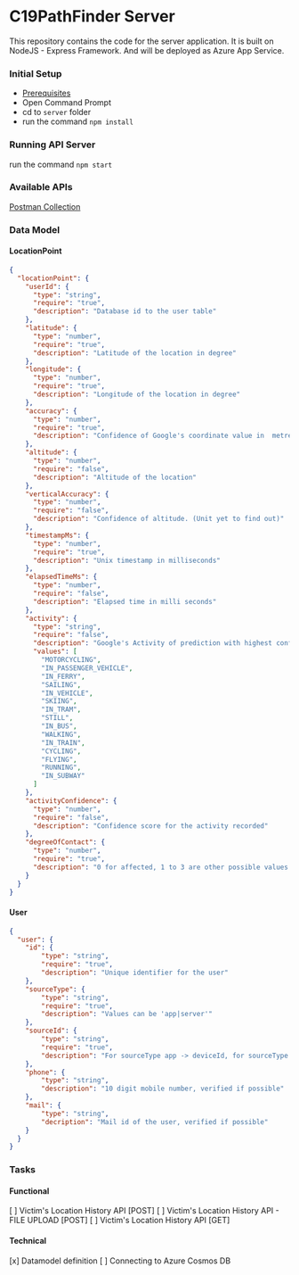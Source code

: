 # C19PathFinder Server

This repository contains the code for the server application. It is built on NodeJS - Express Framework. And will be deployed as Azure App Service.

### Initial Setup
- [Prerequisites](https://docs.microsoft.com/en-gb/azure/app-service/containers/quickstart-nodejs#prerequisites)
- Open Command Prompt
- cd to `server` folder
- run the command `npm install`

### Running API Server
run the command `npm start`

### Available APIs
[Postman Collection](https://www.getpostman.com/collections/408465756d4682e64e12)

### Data Model

#### LocationPoint
```json
{
  "locationPoint": {
    "userId": {
      "type": "string",
      "require": "true",
      "description": "Database id to the user table"
    },
    "latitude": {
      "type": "number",
      "require": "true",
      "description": "Latitude of the location in degree"
    },
    "longitude": {
      "type": "number",
      "require": "true",
      "description": "Longitude of the location in degree"
    },
    "accuracy": {
      "type": "number",
      "require": "true",
      "description": "Confidence of Google's coordinate value in  metres / Radius of the location under consideration in metres"
    },
    "altitude": {
      "type": "number",
      "require": "false",
      "description": "Altitude of the location"
    },
    "verticalAccuracy": {
      "type": "number",
      "require": "false",
      "description": "Confidence of altitude. (Unit yet to find out)"
    },
    "timestampMs": {
      "type": "number",
      "require": "true",
      "description": "Unix timestamp in milliseconds"
    },
    "elapsedTimeMs": {
      "type": "number",
      "require": "false",
      "description": "Elapsed time in milli seconds"
    },
    "activity": {
      "type": "string",
      "require": "false",
      "description": "Google's Activity of prediction with highest confidence.",
      "values": [        
        "MOTORCYCLING",
        "IN_PASSENGER_VEHICLE",
        "IN_FERRY",
        "SAILING",
        "IN_VEHICLE",
        "SKIING",
        "IN_TRAM",
        "STILL",
        "IN_BUS",
        "WALKING",
        "IN_TRAIN",
        "CYCLING",
        "FLYING",
        "RUNNING",
        "IN_SUBWAY"
      ]
    },
    "activityConfidence": {
      "type": "number",
      "require": "false",
      "description": "Confidence score for the activity recorded"
    },
    "degreeOfContact": {
      "type": "number",
      "require": "true",
      "description": "0 for affected, 1 to 3 are other possible values. Duplicated value from User document"
    }
  }
}
```

#### User
```json
{
  "user": {
    "id": {
        "type": "string",
        "require": "true",
        "description": "Unique identifier for the user"
    },
    "sourceType": {
        "type": "string",
        "require": "true",
        "description": "Values can be 'app|server'"
    },
    "sourceId": {
        "type": "string",
        "require": "true",
        "description": "For sourceType app -> deviceId, for sourceType server -> routeMapId"
    },
    "phone": {
        "type": "string",
        "description": "10 digit mobile number, verified if possible"
    },
    "mail": {
        "type": "string",
        "decription": "Mail id of the user, verified if possible"
    }
  }
}
```

### Tasks
#### Functional 
[ ] Victim's Location History API [POST]
[ ] Victim's Location History API - FILE UPLOAD [POST]
[ ] Victim's Location History API [GET]

#### Technical
[x] Datamodel definition
[ ] Connecting to Azure Cosmos DB
